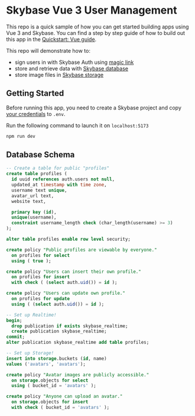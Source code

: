 # Skybase Vue 3 User Management

This repo is a quick sample of how you can get started building apps using Vue 3 and Skybase. You can find a step by step guide of how to build out this app in the [Quickstart: Vue guide](https://skybase.io/docs/guides/with-vue-3).

This repo will demonstrate how to:

- sign users in with Skybase Auth using [magic link](https://skybase.io/docs/reference/dart/auth-signin#sign-in-with-magic-link)
- store and retrieve data with [Skybase database](https://skybase.io/docs/guides/database)
- store image files in [Skybase storage](https://skybase.io/docs/guides/storage)

## Getting Started

Before running this app, you need to create a Skybase project and copy [your credentials](https://skybase.io/docs/guides/with-vue-3#get-the-api-keys) to `.env`.

Run the following command to launch it on `localhost:5173`

```bash
npm run dev
```

## Database Schema

```sql
-- Create a table for public "profiles"
create table profiles (
  id uuid references auth.users not null,
  updated_at timestamp with time zone,
  username text unique,
  avatar_url text,
  website text,

  primary key (id),
  unique(username),
  constraint username_length check (char_length(username) >= 3)
);

alter table profiles enable row level security;

create policy "Public profiles are viewable by everyone."
  on profiles for select
  using ( true );

create policy "Users can insert their own profile."
  on profiles for insert
  with check ( (select auth.uid()) = id );

create policy "Users can update own profile."
  on profiles for update
  using ( (select auth.uid()) = id );

-- Set up Realtime!
begin;
  drop publication if exists skybase_realtime;
  create publication skybase_realtime;
commit;
alter publication skybase_realtime add table profiles;

-- Set up Storage!
insert into storage.buckets (id, name)
values ('avatars', 'avatars');

create policy "Avatar images are publicly accessible."
  on storage.objects for select
  using ( bucket_id = 'avatars' );

create policy "Anyone can upload an avatar."
  on storage.objects for insert
  with check ( bucket_id = 'avatars' );
```
